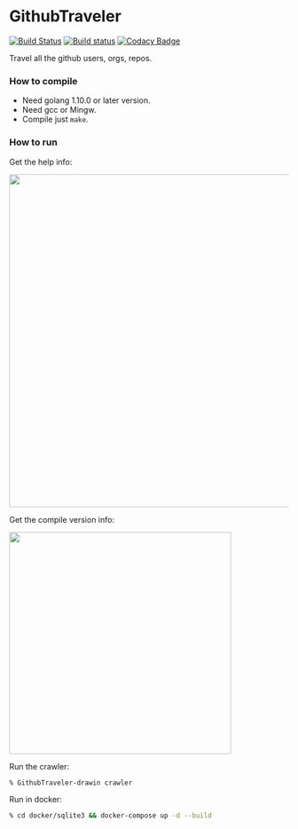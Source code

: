 # GithubTraveler

[![Build Status](https://travis-ci.org/EffDataAly/GithubTraveler.svg?branch=master)](https://travis-ci.org/EffDataAly/GithubTraveler) [![Build status](https://ci.appveyor.com/api/projects/status/o9o5x1i2j9smx11o/branch/master?svg=true)](https://ci.appveyor.com/project/tosone21763/githubtraveler/branch/master) [![Codacy Badge](https://api.codacy.com/project/badge/Grade/c2081378a1b84f0da0855a10787981cf)](https://www.codacy.com/app/EffDataAly/GithubTraveler?utm_source=github.com&amp;utm_medium=referral&amp;utm_content=EffDataAly/GithubTraveler&amp;utm_campaign=Badge_Grade)

Travel all the github users, orgs, repos.

### How to compile

- Need golang 1.10.0 or later version.
- Need gcc or Mingw.
- Compile just `make`.

### How to run

Get the help info:

<img src="doc/help.jpeg" width="600">

Get the compile version info:

<img src="doc/version.jpeg" width="400">

Run the crawler:

``` bash
% GithubTraveler-drawin crawler
```

Run in docker:

``` bash
% cd docker/sqlite3 && docker-compose up -d --build
```
